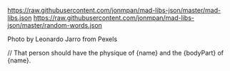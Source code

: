 https://raw.githubusercontent.com/jonmpan/mad-libs-json/master/mad-libs.json
https://raw.githubusercontent.com/jonmpan/mad-libs-json/master/random-words.json

Photo by Leonardo Jarro from Pexels

// That person should have the physique of {name} and the {bodyPart} of {name}.

